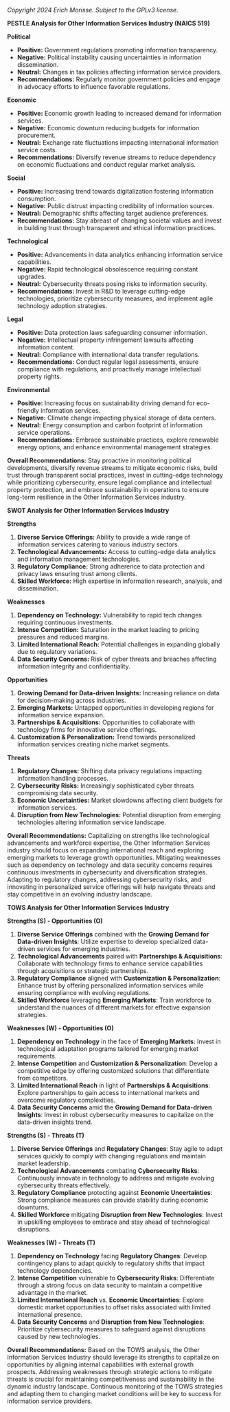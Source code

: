 *Copyright 2024 Erich Morisse.  Subject to the GPLv3 license.*


**PESTLE Analysis for Other Information Services Industry (NAICS 519)**

**Political**
- **Positive:** Government regulations promoting information transparency.
- **Negative:** Political instability causing uncertainties in information dissemination.
- **Neutral:** Changes in tax policies affecting information service providers.
- **Recommendations:** Regularly monitor government policies and engage in advocacy efforts to influence favorable regulations.

**Economic**
- **Positive:** Economic growth leading to increased demand for information services.
- **Negative:** Economic downturn reducing budgets for information procurement.
- **Neutral:** Exchange rate fluctuations impacting international information service costs.
- **Recommendations:** Diversify revenue streams to reduce dependency on economic fluctuations and conduct regular market analysis.

**Social**
- **Positive:** Increasing trend towards digitalization fostering information consumption.
- **Negative:** Public distrust impacting credibility of information sources.
- **Neutral:** Demographic shifts affecting target audience preferences.
- **Recommendations:** Stay abreast of changing societal values and invest in building trust through transparent and ethical information practices.

**Technological**
- **Positive:** Advancements in data analytics enhancing information service capabilities.
- **Negative:** Rapid technological obsolescence requiring constant upgrades.
- **Neutral:** Cybersecurity threats posing risks to information security.
- **Recommendations:** Invest in R&D to leverage cutting-edge technologies, prioritize cybersecurity measures, and implement agile technology adoption strategies.

**Legal**
- **Positive:** Data protection laws safeguarding consumer information.
- **Negative:** Intellectual property infringement lawsuits affecting information content.
- **Neutral:** Compliance with international data transfer regulations.
- **Recommendations:** Conduct regular legal assessments, ensure compliance with regulations, and proactively manage intellectual property rights.

**Environmental**
- **Positive:** Increasing focus on sustainability driving demand for eco-friendly information services.
- **Negative:** Climate change impacting physical storage of data centers.
- **Neutral:** Energy consumption and carbon footprint of information service operations.
- **Recommendations:** Embrace sustainable practices, explore renewable energy options, and enhance environmental management strategies.

**Overall Recommendations:** 
Stay proactive in monitoring political developments, diversify revenue streams to mitigate economic risks, build trust through transparent social practices, invest in cutting-edge technology while prioritizing cybersecurity, ensure legal compliance and intellectual property protection, and embrace sustainability in operations to ensure long-term resilience in the Other Information Services industry.

**SWOT Analysis for Other Information Services Industry**

**Strengths**
1. **Diverse Service Offerings:** Ability to provide a wide range of information services catering to various industry sectors.
2. **Technological Advancements:** Access to cutting-edge data analytics and information management technologies.
3. **Regulatory Compliance:** Strong adherence to data protection and privacy laws ensuring trust among clients.
4. **Skilled Workforce:** High expertise in information research, analysis, and dissemination.

**Weaknesses**
1. **Dependency on Technology:** Vulnerability to rapid tech changes requiring continuous investments.
2. **Intense Competition:** Saturation in the market leading to pricing pressures and reduced margins.
3. **Limited International Reach:** Potential challenges in expanding globally due to regulatory variations.
4. **Data Security Concerns:** Risk of cyber threats and breaches affecting information integrity and confidentiality.

**Opportunities**
1. **Growing Demand for Data-driven Insights:** Increasing reliance on data for decision-making across industries.
2. **Emerging Markets:** Untapped opportunities in developing regions for information service expansion.
3. **Partnerships & Acquisitions:** Opportunities to collaborate with technology firms for innovative service offerings.
4. **Customization & Personalization:** Trend towards personalized information services creating niche market segments.

**Threats**
1. **Regulatory Changes:** Shifting data privacy regulations impacting information handling processes.
2. **Cybersecurity Risks:** Increasingly sophisticated cyber threats compromising data security.
3. **Economic Uncertainties:** Market slowdowns affecting client budgets for information services.
4. **Disruption from New Technologies:** Potential disruption from emerging technologies altering information service landscape.


**Overall Recommendations:**
Capitalizing on strengths like technological advancements and workforce expertise, the Other Information Services industry should focus on expanding international reach and exploring emerging markets to leverage growth opportunities. Mitigating weaknesses such as dependency on technology and data security concerns requires continuous investments in cybersecurity and diversification strategies. Adapting to regulatory changes, addressing cybersecurity risks, and innovating in personalized service offerings will help navigate threats and stay competitive in an evolving industry landscape.

**TOWS Analysis for Other Information Services Industry**

**Strengths (S) - Opportunities (O)**
1. **Diverse Service Offerings** combined with the **Growing Demand for Data-driven Insights**: Utilize expertise to develop specialized data-driven services for emerging industries.
2. **Technological Advancements** paired with **Partnerships & Acquisitions**: Collaborate with technology firms to enhance service capabilities through acquisitions or strategic partnerships.
3. **Regulatory Compliance** aligned with **Customization & Personalization**: Enhance trust by offering personalized information services while ensuring compliance with evolving regulations.
4. **Skilled Workforce** leveraging **Emerging Markets**: Train workforce to understand the nuances of different markets for effective expansion strategies.

**Weaknesses (W) - Opportunities (O)**
1. **Dependency on Technology** in the face of **Emerging Markets**: Invest in technological adaptation programs tailored for emerging market requirements.
2. **Intense Competition** and **Customization & Personalization**: Develop a competitive edge by offering customized solutions that differentiate from competitors.
3. **Limited International Reach** in light of **Partnerships & Acquisitions**: Explore partnerships to gain access to international markets and overcome regulatory complexities.
4. **Data Security Concerns** amid the **Growing Demand for Data-driven Insights**: Invest in robust cybersecurity measures to capitalize on the data-driven insights trend.

**Strengths (S) - Threats (T)**
1. **Diverse Service Offerings** and **Regulatory Changes**: Stay agile to adapt services quickly to comply with changing regulations and maintain market leadership.
2. **Technological Advancements** combating **Cybersecurity Risks**: Continuously innovate in technology to address and mitigate evolving cybersecurity threats effectively.
3. **Regulatory Compliance** protecting against **Economic Uncertainties**: Strong compliance measures can provide stability during economic downturns.
4. **Skilled Workforce** mitigating **Disruption from New Technologies**: Invest in upskilling employees to embrace and stay ahead of technological disruptions.

**Weaknesses (W) - Threats (T)**
1. **Dependency on Technology** facing **Regulatory Changes**: Develop contingency plans to adapt quickly to regulatory shifts that impact technology dependencies.
2. **Intense Competition** vulnerable to **Cybersecurity Risks**: Differentiate through a strong focus on data security to maintain a competitive advantage in the market.
3. **Limited International Reach** vs. **Economic Uncertainties**: Explore domestic market opportunities to offset risks associated with limited international presence.
4. **Data Security Concerns** and **Disruption from New Technologies**: Prioritize cybersecurity measures to safeguard against disruptions caused by new technologies.

**Overall Recommendations:**
Based on the TOWS analysis, the Other Information Services Industry should leverage its strengths to capitalize on opportunities by aligning internal capabilities with external growth prospects. Addressing weaknesses through strategic actions to mitigate threats is crucial for maintaining competitiveness and sustainability in the dynamic industry landscape. Continuous monitoring of the TOWS strategies and adapting them to changing market conditions will be key to success for information service providers.

